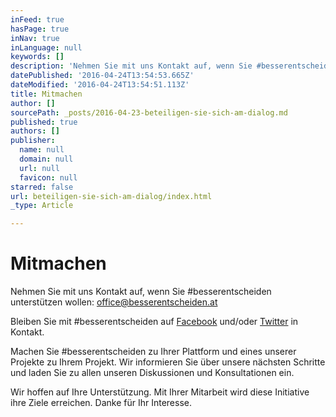 ```yaml
---
inFeed: true
hasPage: true
inNav: true
inLanguage: null
keywords: []
description: 'Nehmen Sie mit uns Kontakt auf, wenn Sie #besserentscheiden unterstützen wollen: office@besserentscheiden.at'
datePublished: '2016-04-24T13:54:53.665Z'
dateModified: '2016-04-24T13:54:51.113Z'
title: Mitmachen
author: []
sourcePath: _posts/2016-04-23-beteiligen-sie-sich-am-dialog.md
published: true
authors: []
publisher:
  name: null
  domain: null
  url: null
  favicon: null
starred: false
url: beteiligen-sie-sich-am-dialog/index.html
_type: Article

---
```

# Mitmachen

Nehmen Sie mit uns Kontakt auf, wenn Sie \#besserentscheiden unterstützen wollen: office@besserentscheiden.at

Bleiben Sie mit \#besserentscheiden auf [Facebook][0] und/oder [Twitter][1] in Kontakt. 

Machen Sie \#besserentscheiden zu Ihrer Plattform und eines unserer Projekte zu Ihrem Projekt. Wir informieren Sie über unsere nächsten Schritte und laden Sie zu allen unseren Diskussionen und Konsultationen ein. 

Wir hoffen auf Ihre Unterstützung. Mit Ihrer Mitarbeit wird diese Initiative ihre Ziele erreichen. Danke für Ihr Interesse.

[0]: https://www.facebook.com/besserentscheiden/
[1]: https://twitter.com/besserentsch